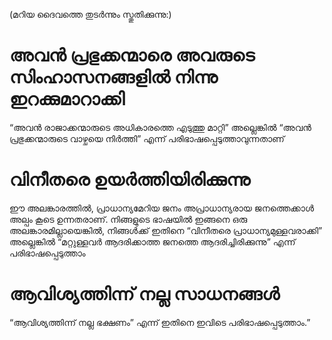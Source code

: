 (മറിയ ദൈവത്തെ തുടർന്നും സ്തുതിക്കുന്നു:)
# അവൻ പ്രഭുക്കന്മാരെ അവരുടെ സിംഹാസനങ്ങളിൽ നിന്നു ഇറക്കുമാറാക്കി
“അവൻ രാജാക്കന്മാരുടെ അധികാരത്തെ എടുത്തു മാറ്റി” അല്ലെങ്കിൽ “അവൻ പ്രഭുക്കന്മാരുടെ വാഴ്ചയെ നിർത്തി” എന്ന് പരിഭാഷപ്പെടുത്താവുന്നതാണ്
# വിനീതരെ ഉയർത്തിയിരിക്കുന്നു
ഈ അലങ്കാരത്തിൽ, പ്രാധാന്യമേറിയ ജനം അപ്രാധാന്യരായ ജനത്തെക്കാൾ അല്പം കൂടെ ഉന്നതരാണ്. നിങ്ങളുടെ ഭാഷയിൽ ഇങ്ങനെ ഒരു അലങ്കാരമില്ലായെങ്കിൽ, നിങ്ങൾക്ക് ഇതിനെ “വിനീതരെ പ്രാധാന്യമുള്ളവരാക്കി” അല്ലെങ്കിൽ “മറ്റുള്ളവർ ആദരിക്കാത്ത ജനത്തെ ആദരിച്ചിരിക്കുന്നു” എന്ന് പരിഭാഷപ്പെടുത്താം
# ആവിശ്യത്തിന്ന് നല്ല സാധനങ്ങൾ
“ആവിശ്യത്തിന്ന് നല്ല ഭക്ഷണം” എന്ന് ഇതിനെ ഇവിടെ പരിഭാഷപ്പെടുത്താം.”
